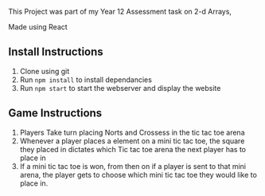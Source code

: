 This Project was part of my Year 12 Assessment task on 2-d Arrays,

Made using React

## Install Instructions
1. Clone using git
2. Run `npm install` to install dependancies
3. Run `npm start` to start the webserver and display the website

## Game Instructions
1. Players Take turn placing Norts and Crossess in the tic tac toe arena
2. Whenever a player places a element on a mini tic tac toe, the square they placed in dictates which Tic tac toe arena the next player has to place in
3. If a mini tic tac toe is won, from then on if a player is sent to that mini arena, the player gets to choose which mini tic tac toe they would like to place in.
